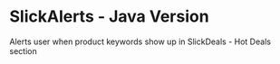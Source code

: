 # SlickAlerts - Java Version

Alerts user when product keywords show up in SlickDeals - Hot Deals section
